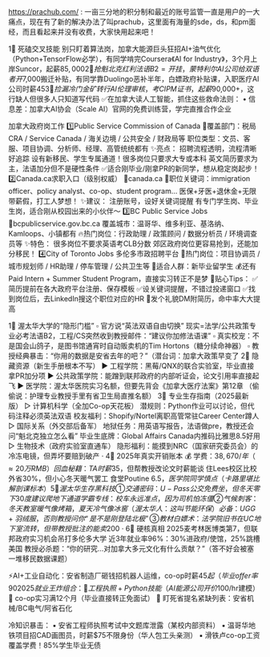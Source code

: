 https://prachub.com/ : 一亩三分地的积分制和最近的账号监管一直是用户的一大痛点，现在有了新的解决办法了叫prachub，这里面有海量的sde，ds，和pm面经，而且看起来并没有收费，大家快用起来吧！

1⃣ 死磕交叉技能 别只盯着算法岗，加拿大能源巨头狂招AI+油气优化（Python+TensorFlow必学），有同学啃完Coursera《AI for Industry》，3个月上岸Suncor，起薪$85,000 
2⃣ 抢魁北克红利 法语B2=开挂，蒙特利尔AI公司给双语者开$7,000搬迁补贴，有同学靠Duolingo恶补半年，白嫖政府补贴课，入职医疗AI公司时薪$45 
3⃣ 捡漏冷门金矿 转行AI伦理审核，考CIPM证书，起薪$90,000+，这行缺人但很多人只知道写代码
✅在加拿大读人工智能，抓住这些救命法则： • 信息差：加拿大AI协会（Scale AI）官网的免费训练营，学完直推合作企业

加拿大政府岗工作
1️⃣Public Service Commission of Canada 👀覆盖部门：税局CRA / Service Canada / 海关边境 / 公共安全 / 财政局等 职位类型：文员、客服、项目协调、分析师、经理、高管统统都有 ✨亮点： 招聘流程透明，流程清晰好追踪 设有新移民、学生专属通道！很多岗位只要求大专或本科 英文简历要求为主，法语加分但不是硬性条件 ✅适合刚毕业/刚拿PR的新同学，想从稳定岗起步！
2️⃣Canada.ca求职入口（级别权威） 🔗canada.ca 🎯职位关键词：immigration officer、policy analyst、co-op、student program… 医保+牙医+退休金+无限带薪假，打工人梦想！ ✨建议： 注册账号，设好关键词提醒 有专门学生岗、毕业生岗，适合刚从校园出来的小伙伴～ 
3️⃣BC Public Service Jobs 🔗bcpublicservice.gov.bc.ca 覆盖城市：温哥华、维多利亚、基洛纳、Kamloops、小镇都有 🔥热门岗位：行政助理 / 政策顾问 / 数据分析员 / 环境调查员等 ✨特色： 很多岗位不要求英语考CLB分数 郊区政府岗位更容易抢到，还能加分移民！ 
4️⃣City of Toronto Jobs 多伦多市政招聘平台 🔎热门岗位：项目协调员 / 城市规划师 / HR助理 / 停车管理 / 公共卫生等 👶适合人群：新毕业留学生 💰还有Paid Intern + Summer Student Program，直接实习转正不是梦
👀贴心Tips： ✅简历提前在各大政府平台注册、保存模板 ✅设关键词提醒，不错过投递窗口 ✅找到岗位后，去LinkedIn搜这个职位对应的HR 💌发个礼貌DM附简历，命中率大大提高

1⃣ 渥太华大学的“隐形门槛” ▫️ 官方说“英法双语自由切换” 现实=法学/公共政策专业必考法语B2，工程/CS突然收到教授邮件：“建议你加修法语课” ▫️ 真实校宠：不是国会山鸽子，是图书馆通宵时自动贩卖机的Tim Hortons（糖分续命神器） ▫️ 教授经典暴击：“你用的数据是安省去年的吧？”（潜台词：加拿大政策早变了
2⃣ 隐藏资源（新生手册根本不写） ▶ 工程学院：黑莓/QNX的联合实验室，毕业直接拿PR加分项 ▶ 公共政策学院：能蹭到联邦政府的内部听证会，论文引用率直接起飞 ▶ 医学院：渥太华医院实习名额，但要先背会《加拿大医疗法案》第12章 （偷偷说：护理专业教授手里有省卫生局直推名额） 
3⃣ 专业生存指南（2025最新版） ▷ 计算机科学（全加Co-op天花板） 潜规则：Python作业可以讨论，但代码注释必须英法双语 校友福利：Shopify/Nortel离职高管常驻Career Center蹲人 ▷ 国际关系（外交部后备军） 地狱任务：用英语写报告，法语做pre，教授还会问“魁北克独立怎么看” 毕业生底牌：Global Affairs Canada内推码比雅思8.5好用 ▷ 生物技术（政府实验室直通车） 隐形福利：能摸到NRC（国家研究委员会）的冷冻电镜，但弄坏要赔到破产 · 
4⃣ 2025年真实开销账本 💰 学费：$38,670/年（≈20万RMB） 回血秘籍： TA时薪$35，但帮教授改论文时薪能谈 住Lees校区比校外省30%，但小心冬天暖气罢工 食堂Poutine $6.5，医学院同学慎点（卡路里堪比解剖课标本） 
5⃣ 渥太华生存黑科技 ① 交通密码： U-Pass公交免费坐，但冬天零下30度建议爬地下通道 学霸专线：校车永远准点，因为司机怕冻僵 ② 气候刺客： 冬天教室暖气像烤箱，夏天冷气像冰窖（渥太华人：这叫节能环保） 必备：UGG+羽绒服，否则教授问你“是不是刚登陆北极” ③ 教材白嫖术： 法学院旧书在UC地下室流转，但带教授批注的能卖$200 · 
6⃣ 硬核真相 2025麦考林医博类第7，但联邦政府实习机会吊打多伦多大学 近3年就业率96%：30%进政府/使馆，25%跳槽美国 教授必杀题：“你的研究…对加拿大多元文化有什么贡献？”（答不好会被塞一堆移民数据课题）

⚡AI+工业自动化：安省制造厂砸钱招机器人运维，co-op时薪$45起（毕业offer率90%+）
2025就业王炸组合： 🔑 工程执照+Python技能（AI能源公司开价$100/hr建模） 🔑 co-op实习满12个月（毕业直接转正免面试） 🔑 盯死省提名紧缺列表：安省机械/BC电气/阿省石化

冷知识暴击： ▪️ 安省工程师执照考试中文题库泄露（某校内部资料） ▪️ 温哥华地铁项目招CAD画图员，时薪$75不限身份（华人包工头亲测） ▪️ 滑铁卢co-op工资覆盖学费！85%学生毕业无债

